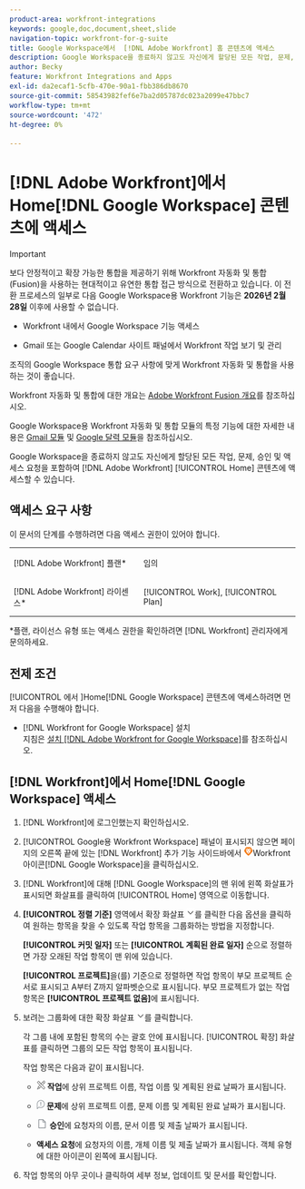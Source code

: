 ```yaml
---
product-area: workfront-integrations
keywords: google,doc,document,sheet,slide
navigation-topic: workfront-for-g-suite
title: Google Workspace에서  [!DNL Adobe Workfront] 홈 콘텐츠에 액세스
description: Google Workspace을 종료하지 않고도 자신에게 할당된 모든 작업, 문제, 승인 및 액세스 요청을 포함한  [!DNL Adobe Workfront] 홈 콘텐츠에 액세스할 수 있습니다.
author: Becky
feature: Workfront Integrations and Apps
exl-id: da2ecaf1-5cfb-470e-90a1-fbb386db8670
source-git-commit: 58543982fef6e7ba2d05787dc023a2099e47bbc7
workflow-type: tm+mt
source-wordcount: '472'
ht-degree: 0%

---
```


# [!DNL Adobe Workfront]에서 Home[!DNL Google Workspace] 콘텐츠에 액세스

>[!IMPORTANT]
>
>보다 안정적이고 확장 가능한 통합을 제공하기 위해 Workfront 자동화 및 통합(Fusion)을 사용하는 현대적이고 유연한 통합 접근 방식으로 전환하고 있습니다. 이 전환 프로세스의 일부로 다음 Google Workspace용 Workfront 기능은 **2026년 2월 28일** 이후에 사용할 수 없습니다.
>
>* Workfront 내에서 Google Workspace 기능 액세스
>
>* Gmail 또는 Google Calendar 사이트 패널에서 Workfront 작업 보기 및 관리
>
>조직의 Google Workspace 통합 요구 사항에 맞게 Workfront 자동화 및 통합을 사용하는 것이 좋습니다.
>
>Workfront 자동화 및 통합에 대한 개요는 [Adobe Workfront Fusion 개요](https://experienceleague.adobe.com/en/docs/workfront-fusion/using/get-started-with-fusion/understand-workfront-fusion/workfront-fusion-overview)를 참조하십시오.
>
>Google Workspace용 Workfront 자동화 및 통합 모듈의 특정 기능에 대한 자세한 내용은 [Gmail 모듈](https://experienceleague.adobe.com/en/docs/workfront-fusion/using/references/apps-and-their-modules/third-party-app-connectors/gmail-modules) 및 [Google 달력 모듈](https://experienceleague.adobe.com/en/docs/workfront-fusion/using/references/apps-and-their-modules/third-party-app-connectors/google-calendar-modules)을 참조하십시오.

Google Workspace을 종료하지 않고도 자신에게 할당된 모든 작업, 문제, 승인 및 액세스 요청을 포함하여 [!DNL Adobe Workfront] [!UICONTROL Home] 콘텐츠에 액세스할 수 있습니다.

## 액세스 요구 사항

이 문서의 단계를 수행하려면 다음 액세스 권한이 있어야 합니다.

<table style="table-layout:auto"> 
 <col> 
 <col> 
 <tbody> 
  <tr> 
   <td role="rowheader">[!DNL Adobe Workfront] 플랜*</td> 
   <td> <p>임의</p> </td> 
  </tr> 
  <tr> 
   <td role="rowheader">[!DNL Adobe Workfront] 라이센스*</td> 
   <td> <p>[!UICONTROL Work], [!UICONTROL Plan]</p> </td> 
  </tr> 
 </tbody> 
</table>

&#42;플랜, 라이선스 유형 또는 액세스 권한을 확인하려면 [!DNL Workfront] 관리자에게 문의하세요.

## 전제 조건

[!UICONTROL 에서 &#x200B;]Home[!DNL Google Workspace] 콘텐츠에 액세스하려면 먼저 다음을 수행해야 합니다.

* [!DNL Workfront for Google Workspace] 설치\
   지침은 [설치 [!DNL Adobe Workfront for Google Workspace]](../../workfront-integrations-and-apps/workfront-for-g-suite/install-workfront-for-gsuite.md)를 참조하십시오.

## [!DNL Workfront]에서 Home[!DNL Google Workspace] 액세스

1. [!DNL Workfront]에 로그인했는지 확인하십시오.
1. [!UICONTROL Google용 Workfront Workspace] 패널이 표시되지 않으면 페이지의 오른쪽 끝에 있는 [!DNL Workfront] 추가 기능 사이드바에서 ![ 아이콘 ](assets/wf-lion-icon.png)Workfront 아이콘[!DNL Google Workspace]을 클릭하십시오.
1. [!DNL Workfront]에 대해 [!DNL Google Workspace]의 맨 위에 왼쪽 화살표가 표시되면 화살표를 클릭하여 [!UICONTROL Home] 영역으로 이동합니다.

1. **[!UICONTROL 정렬 기준]** 영역에서 확장 화살표 ![확장 화살표](assets/dropdown-arrow.png)를 클릭한 다음 옵션을 클릭하여 원하는 항목을 찾을 수 있도록 작업 항목을 그룹화하는 방법을 지정합니다.

   **[!UICONTROL 커밋 일자]** 또는 **[!UICONTROL 계획된 완료 일자]** 순으로 정렬하면 가장 오래된 작업 항목이 맨 위에 있습니다.

   **[!UICONTROL 프로젝트]**&#x200B;을(를) 기준으로 정렬하면 작업 항목이 부모 프로젝트 순서로 표시되고 A부터 Z까지 알파벳순으로 표시됩니다. 부모 프로젝트가 없는 작업 항목은 **[!UICONTROL 프로젝트 없음]**&#x200B;에 표시됩니다.

1. 보려는 그룹화에 대한 확장 화살표 ![확장 화살표](assets/dropdown-arrow.png)를 클릭합니다.

   각 그룹 내에 포함된 항목의 수는 괄호 안에 표시됩니다. [!UICONTROL 확장] 화살표를 클릭하면 그룹의 모든 작업 항목이 표시됩니다.

   작업 항목은 다음과 같이 표시됩니다.

   * ![작업 아이콘](assets/task-icon.png) **작업**&#x200B;에 상위 프로젝트 이름, 작업 이름 및 계획된 완료 날짜가 표시됩니다.

   * ![문제 아이콘](assets/issue-icon.png) **문제**&#x200B;에 상위 프로젝트 이름, 문제 이름 및 계획된 완료 날짜가 표시됩니다.

   * ![문서 아이콘](assets/document-icon.png) **승인**&#x200B;에 요청자의 이름, 문서 이름 및 제출 날짜가 표시됩니다.
   * **액세스 요청**&#x200B;에 요청자의 이름, 개체 이름 및 제출 날짜가 표시됩니다. 객체 유형에 대한 아이콘이 왼쪽에 표시됩니다.

1. 작업 항목의 아무 곳이나 클릭하여 세부 정보, 업데이트 및 문서를 확인합니다.
